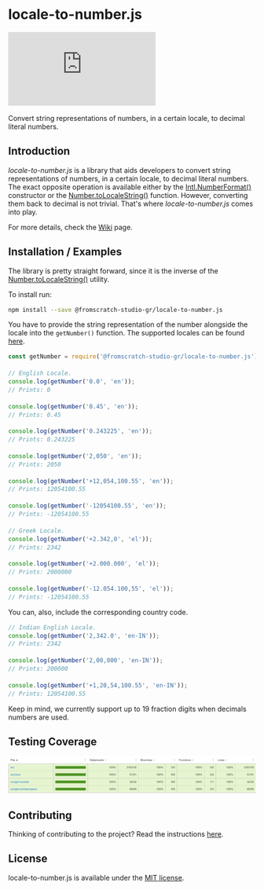 # locale-to-number.js
[![GitHub license](https://img.shields.io/github/license/fromScratchStudioGr/locale-to-number.js)](https://github.com/fromScratchStudioGr/locale-to-number.js/blob/main/LICENSE)

Convert string representations of numbers, in a certain locale, to decimal literal numbers.

## Introduction
*locale-to-number.js* is a library that aids developers to convert string representations of numbers, in a certain locale, to decimal literal numbers. The exact opposite operation is available either by the [Intl.NumberFormat()](https://developer.mozilla.org/en-US/docs/Web/JavaScript/Reference/Global_Objects/Intl/NumberFormat/NumberFormat) constructor or the [Number.toLocaleString()](https://developer.mozilla.org/en-US/docs/Web/JavaScript/Reference/Global_Objects/Object/toLocaleString) function. However, converting them back to decimal is not trivial. That's where *locale-to-number.js* comes into play.

For more details, check the [Wiki](https://github.com/fromScratchStudioGr/locale-to-number.js/wiki) page.

## Installation / Examples
The library is pretty straight forward, since it is the inverse of the [Number.toLocaleString()](https://developer.mozilla.org/en-US/docs/Web/JavaScript/Reference/Global_Objects/Object/toLocaleString) utility.

To install run:

```bash
npm install --save @fromscratch-studio-gr/locale-to-number.js
```

You have to provide the string representation of the number alongside the locale into the `getNumber()` function. The supported locales can be found [here](https://github.com/fromScratchStudioGr/locale-to-number.js/wiki/Supported-Locales).

```Javascript
const getNumber = require('@fromscratch-studio-gr/locale-to-number.js');

// English Locale.
console.log(getNumber('0.0', 'en'));
// Prints: 0

console.log(getNumber('0.45', 'en'));
// Prints: 0.45

console.log(getNumber('0.243225', 'en'));
// Prints: 0.243225

console.log(getNumber('2,050', 'en'));
// Prints: 2050

console.log(getNumber('+12,054,100.55', 'en'));
// Prints: 12054100.55

console.log(getNumber('-12054100.55', 'en'));
// Prints: -12054100.55

// Greek Locale.
console.log(getNumber('+2.342,0', 'el'));
// Prints: 2342

console.log(getNumber('+2.000.000', 'el'));
// Prints: 2000000

console.log(getNumber('-12.054.100,55', 'el'));
// Prints: -12054100.55
```

You can, also, include the corresponding country code.

```Javascript
// Indian English Locale.
console.log(getNumber('2,342.0', 'en-IN'));
// Prints: 2342

console.log(getNumber('2,00,000', 'en-IN'));
// Prints: 200000

console.log(getNumber('+1,20,54,100.55', 'en-IN'));
// Prints: 12054100.55
```

Keep in mind, we currently support up to 19 fraction digits when decimals numbers are used.

## Testing Coverage

<img src="./assets/coverage.png" alt="Testing Coverage" width="650">

## Contributing
Thinking of contributing to the project? Read the instructions [here](https://github.com/fromScratchStudioGr/locale-to-number.js/wiki/Contributing).

## License
locale-to-number.js is available under the [MIT license](https://opensource.org/licenses/MIT).
